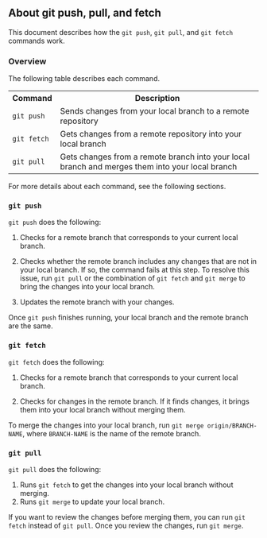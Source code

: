 ## About git push, pull, and fetch

This document describes how the `git push`, `git pull`, and `git fetch` commands work.

### Overview 

The following table describes each command.

<table>
	<tr>
		<th>
			Command
		</th>
		<th>
			Description
		</th>
	</tr>
	<tr>
		<td>
			<code>git push</code>
		</td>
		<td>
			Sends changes from your local branch to a remote repository
		</td>
	</tr>
	<tr>
		<td>
			<code>git fetch</code>
		</td>
		<td>
			Gets changes from a remote repository into your local branch
		</td>
	</tr>
	<tr>
		<td>
			<code>git pull</code>
		</td>
		<td>
			Gets changes from a remote branch into your local branch and merges them into your local branch
		</td>
	</tr>
</table>

For more details about each command, see the following sections.

### `git push` 

`git push` does the following:

1. Checks for a remote branch that corresponds to your current local branch. 

2. Checks whether the remote branch includes any changes that are not in your local branch. If so, the command fails at this step. To resolve this issue, run `git pull` or the combination of `git fetch` and `git merge` to bring the changes into your local branch.

3. Updates the remote branch with your changes. 

Once `git push` finishes running, your local branch and the remote branch are the same.


### `git fetch` 

`git fetch` does the following:

1. Checks for a remote branch that corresponds to your current local branch. 

2. Checks for changes in the remote branch. If it finds changes, it brings them into your local branch without merging them. 

To merge the changes into your local branch, run `git merge origin/BRANCH-NAME`, where `BRANCH-NAME` is the name of the remote branch.

### `git pull` 

`git pull` does the following:

1. Runs `git fetch` to get the changes into your local branch without merging. 
2. Runs `git merge` to update your local branch. 

If you want to review the changes before merging them, you can run `git fetch` instead of `git pull`. Once you review the changes, run `git merge`. 